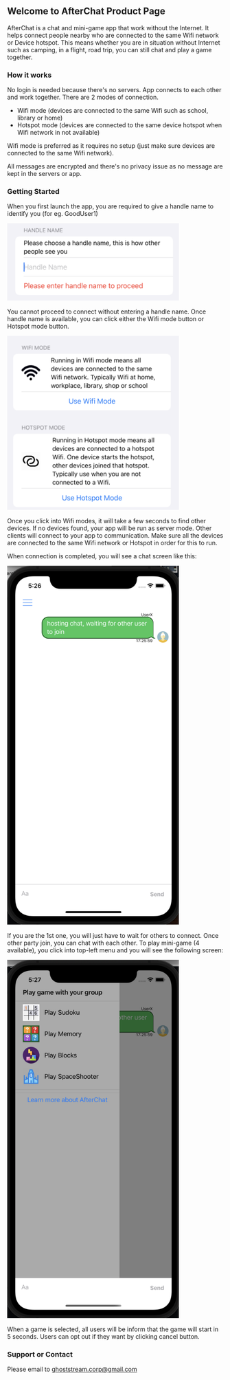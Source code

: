 ## Welcome to AfterChat Product Page

AfterChat is a chat and mini-game app that work without the Internet. It helps connect people nearby who are connected to the same Wifi network or Device hotspot. This means whether you are in situation without Internet such as camping, in a flight, road trip, you can still chat and play a game together. 


### How it works

No login is needed because there's no servers. App connects to each other and work together. There are 2 modes of connection.

- Wifi mode (devices are connected to the same Wifi such as school, library or home)
- Hotspot mode (devices are connected to the same device hotspot when Wifi network in not available)

Wifi mode is preferred as it requires no setup (just make sure devices are connected to the same Wifi network).

All messages are encrypted and there's no privacy issue as no message are kept in the servers or app.

### Getting Started

When you first launch the app, you are required to give a handle name to identify you (for eg. GoodUser1)

<img width="400" src="./handle.png" />

You cannot proceed to connect without entering a handle name. Once handle name is available, you can click either the Wifi mode button or Hotspot mode button. 

<img width="400" src="./modes.png" />

Once you click into Wifi modes, it will take a few seconds to find other devices. If no devices found, your app will be run as server mode. Other clients will connect to your app to communication. Make sure all the devices are connected to the same Wifi network or Hotspot in order for this to run.

When connection is completed, you will see a chat screen like this: 

<img width="400" src="./chat.png" />

If you are the 1st one, you will just have to wait for others to connect. Once other party join, you can chat with each other. To play mini-game (4 available), you click into top-left menu and you will see the following screen:

<img width="400" src="./menu.png" />

When a game is selected, all users will be inform that the game will start in 5 seconds. Users can opt out if they want by clicking cancel button.

### Support or Contact

Please email to ghoststream.corp@gmail.com
